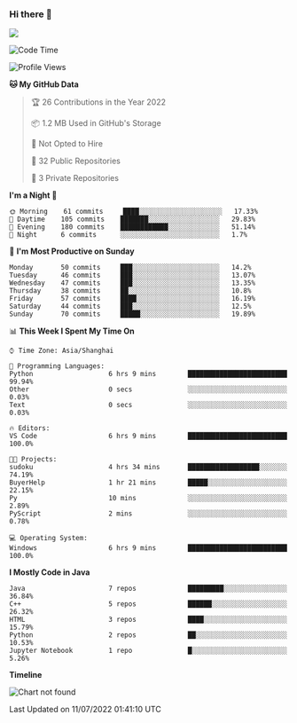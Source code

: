 ### Hi there 👋

<!--
**zhou-ning/zhou-ning** is a ✨ _special_ ✨ repository because its `README.md` (this file) appears on your GitHub profile.

Here are some ideas to get you started:

- 🔭 I’m currently working on ...
- 🌱 I’m currently learning ...
- 👯 I’m looking to collaborate on ...
- 🤔 I’m looking for help with ...
- 💬 Ask me about ...
- 📫 How to reach me: ...
- 😄 Pronouns: ...
- ⚡ Fun fact: ...
-->
![](https://github-readme-stats.vercel.app/api?username=zhou-ning)

<!--START_SECTION:waka-->
![Code Time](http://img.shields.io/badge/Code%20Time-0%20secs-blue)

![Profile Views](http://img.shields.io/badge/Profile%20Views-1-blue)

**🐱 My GitHub Data** 

> 🏆 26 Contributions in the Year 2022
 > 
> 📦 1.2 MB Used in GitHub's Storage 
 > 
> 🚫 Not Opted to Hire
 > 
> 📜 32 Public Repositories 
 > 
> 🔑 3 Private Repositories  
 > 
**I'm a Night 🦉** 

```text
🌞 Morning    61 commits     ████░░░░░░░░░░░░░░░░░░░░░   17.33% 
🌆 Daytime    105 commits    ███████░░░░░░░░░░░░░░░░░░   29.83% 
🌃 Evening    180 commits    ████████████░░░░░░░░░░░░░   51.14% 
🌙 Night      6 commits      ░░░░░░░░░░░░░░░░░░░░░░░░░   1.7%

```
📅 **I'm Most Productive on Sunday** 

```text
Monday       50 commits     ███░░░░░░░░░░░░░░░░░░░░░░   14.2% 
Tuesday      46 commits     ███░░░░░░░░░░░░░░░░░░░░░░   13.07% 
Wednesday    47 commits     ███░░░░░░░░░░░░░░░░░░░░░░   13.35% 
Thursday     38 commits     ██░░░░░░░░░░░░░░░░░░░░░░░   10.8% 
Friday       57 commits     ████░░░░░░░░░░░░░░░░░░░░░   16.19% 
Saturday     44 commits     ███░░░░░░░░░░░░░░░░░░░░░░   12.5% 
Sunday       70 commits     █████░░░░░░░░░░░░░░░░░░░░   19.89%

```


📊 **This Week I Spent My Time On** 

```text
⌚︎ Time Zone: Asia/Shanghai

💬 Programming Languages: 
Python                   6 hrs 9 mins        █████████████████████████   99.94% 
Other                    0 secs              ░░░░░░░░░░░░░░░░░░░░░░░░░   0.03% 
Text                     0 secs              ░░░░░░░░░░░░░░░░░░░░░░░░░   0.03%

🔥 Editors: 
VS Code                  6 hrs 9 mins        █████████████████████████   100.0%

🐱‍💻 Projects: 
sudoku                   4 hrs 34 mins       ██████████████████░░░░░░░   74.19% 
BuyerHelp                1 hr 21 mins        █████░░░░░░░░░░░░░░░░░░░░   22.15% 
Py                       10 mins             ░░░░░░░░░░░░░░░░░░░░░░░░░   2.89% 
PyScript                 2 mins              ░░░░░░░░░░░░░░░░░░░░░░░░░   0.78%

💻 Operating System: 
Windows                  6 hrs 9 mins        █████████████████████████   100.0%

```

**I Mostly Code in Java** 

```text
Java                     7 repos             █████████░░░░░░░░░░░░░░░░   36.84% 
C++                      5 repos             ██████░░░░░░░░░░░░░░░░░░░   26.32% 
HTML                     3 repos             ████░░░░░░░░░░░░░░░░░░░░░   15.79% 
Python                   2 repos             ██░░░░░░░░░░░░░░░░░░░░░░░   10.53% 
Jupyter Notebook         1 repo              █░░░░░░░░░░░░░░░░░░░░░░░░   5.26%

```


**Timeline**

![Chart not found](https://raw.githubusercontent.com/zhou-ning/zhou-ning/main/charts/bar_graph.png) 


 Last Updated on 11/07/2022 01:41:10 UTC
<!--END_SECTION:waka-->
